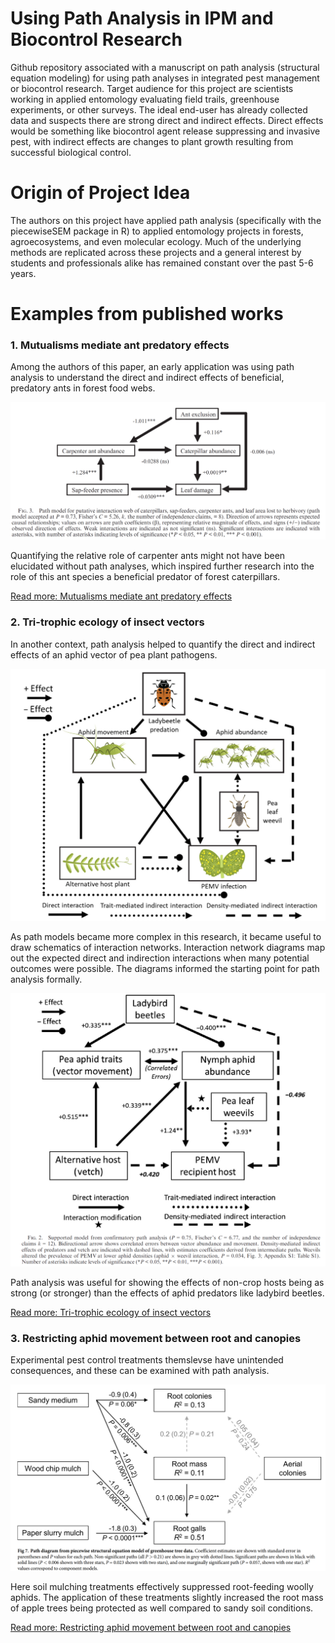 # Using Path Analysis in IPM and Biocontrol Research

Github repository associated with a manuscript on path analysis (structural equation modeling) for using path analyses in integrated pest management or biocontrol research. Target audience for this project are scientists working in applied entomology evaluating field trails, greenhouse experiments, or other surveys. The ideal end-user has already collected data and suspects there are strong direct and indirect effects. Direct effects would be something like biocontrol agent release suppressing and invasive pest, with indirect effects are changes to plant growth resulting from successful biological control.

# Origin of Project Idea

The authors on this project have applied path analysis (specifically with the piecewiseSEM package in R) to applied entomology projects in forests, agroecosystems, and even molecular ecology. Much of the underlying methods are replicated across these projects and a general interest by students and professionals alike has remained constant over the past 5-6 years.

# Examples from published works

### 1. Mutualisms mediate ant predatory effects

Among the authors of this paper, an early application was using path analysis to understand the direct and indirect effects of beneficial, predatory ants in forest food webs.

![Clark et al. 2016](https://github.com/robclark19/pathanalysismethods/blob/main/Images/ecology2016.png)

Quantifying the relative role of carpenter ants might not have been elucidated without path analyses, which inspired further research into the role of this ant species a beneficial predator of forest caterpillars.

[Read more: Mutualisms mediate ant predatory effects](https://esajournals.onlinelibrary.wiley.com/doi/abs/10.1002/ecy.1571)

### 2. Tri-trophic ecology of insect vectors

In another context, path analysis helped to quantify the direct and indirect effects of an aphid vector of pea plant pathogens.

![Clark et al. 2019](https://github.com/robclark19/pathanalysismethods/blob/main/Images/ecology2019a.png)

As path models became more complex in this research, it became useful to draw schematics of interaction networks. Interaction network diagrams map out the expected direct and indirection interactions when many potential outcomes were possible. The diagrams informed the starting point for path analysis formally.

![Clark et al. 2019](https://github.com/robclark19/pathanalysismethods/blob/main/Images/ecology2019b.png)

Path analysis was useful for showing the effects of non-crop hosts being as strong (or stronger) than the effects of aphid predators like ladybird beetles.

[Read more: Tri-trophic ecology of insect vectors](https://esajournals.onlinelibrary.wiley.com/doi/full/10.1002/ecy.2879)

### 3. Restricting aphid movement between root and canopies

Experimental pest control treatments themslevse have unintended consequences, and these can be examined with path analysis. 

![Orpet et al. 2019](https://github.com/robclark19/pathanalysismethods/blob/main/Images/plosone2019.png)

Here soil mulching treatments effectively suppressed root-feeding woolly aphids. The application of these treatments slightly increased the root mass of apple trees being protected as well compared to sandy soil conditions.

[Read more: Restricting aphid movement between root and canopies](https://journals.plos.org/plosone/article?id=10.1371/journal.pone.0216424)

